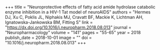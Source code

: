 +++
title = "Neuroprotective effects of fatty acid amide hydrolase catabolic enzyme inhibition in a HIV-1 Tat model of neuroAIDS"
authors = "Hermes DJ, Xu C, Poklis JL, Niphakis MJ, Cravatt BF, Mackie K, Lichtman AH, Ignatowska-Jankowska BM, Fitting S"
link = "https://dx.doi.org/10.1016/j.neuropharm.2018.08.013"
journal = "Neuropharmacology"
volume = "141"
pages = "55-65"
year = 2018
publish_date = 2018-10-01
image = ""
doi = "10.1016/j.neuropharm.2018.08.013"
+++